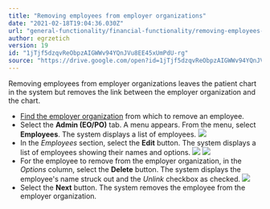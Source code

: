 ```yaml
---
title: "Removing employees from employer organizations"
date: "2021-02-18T19:04:36.030Z"
url: "general-functionality/financial-functionality/removing-employees-from-employer-organizations.html"
author: egrzetich
version: 19
id: "1jTjf5dzqvReObpzAIGWWv94YQnJVu8EE45xUmPdU-rg"
source: "https://drive.google.com/open?id=1jTjf5dzqvReObpzAIGWWv94YQnJVu8EE45xUmPdU-rg"
---
```

Removing employees from employer organizations leaves the patient chart in the system but removes the link between the employer organization and the chart.

* [Find the employer organization](finding-employer-organizations.html) from which to remove an employee.
* Select the <strong>Admin (EO/PO)</strong> tab. A menu appears. From the menu, select <strong>Employees</strong>. The system displays a list of employees.  ![](removing-employees-from-employer-organizations.images/image1.png)
* In the <em>Employees</em> section, select the <strong>Edit</strong> button. The system displays a list of employees showing their names and options.  ![](removing-employees-from-employer-organizations.images/image2.png)  ![](removing-employees-from-employer-organizations.images/image3.png) 
* For the employee to remove from the employer organization, in the <em>Options</em> column, select the <strong>Delete</strong> button. The system displays the employee's name struck out and the <em>Unlink</em> checkbox as checked. ![](removing-employees-from-employer-organizations.images/image4.png)
* Select the <strong>Next</strong> button. The system removes the employee from the employer organization.
